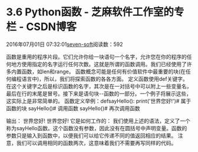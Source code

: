 
# 3.6 Python函数 -  芝麻软件工作室的专栏 - CSDN博客


2016年07月01日 07:32:01[seven-soft](https://me.csdn.net/softn)阅读数：592


函数是重用的程序片段。它们允许你给一块语句一个名字，允许您在你的程序的任何地方使用指定的名字运行任何次数。这就是所谓的函数调用。我们已经使用了许多内置函数，如len和range。
函数概念可能是任何有价值软件中最重要的块(在任何编程语言中)，所以，我们将探索函数的各各方面。
定义函数使用def关键字。在这个关键字之后是标识函数的名字，其次是在一对括号中可以附上一些变量名，最后在行的末尾是冒号。接下来是语句块--函数的一部分。一个例子将展示这些，这实际上是非常简单的。
函数定义举例：defsayHello():
print('世界您好!')\# 属于函数的块
sayHello()\# 调用函数
sayHello()\# 再次调用函数

输出：
世界您好!
世界您好!
它是如何工作的：
我们使用上述的语法，定义了一个称为sayHello函数。这个函数没有参数，因此没有在圆括号中声明变量。函数的参数只是输入到函数中，以便我们可以给它传递不同的值返回相应的结果。
注意，我们可以调用相同的函数两次，这意味着我们不需要再写同样的代码。

